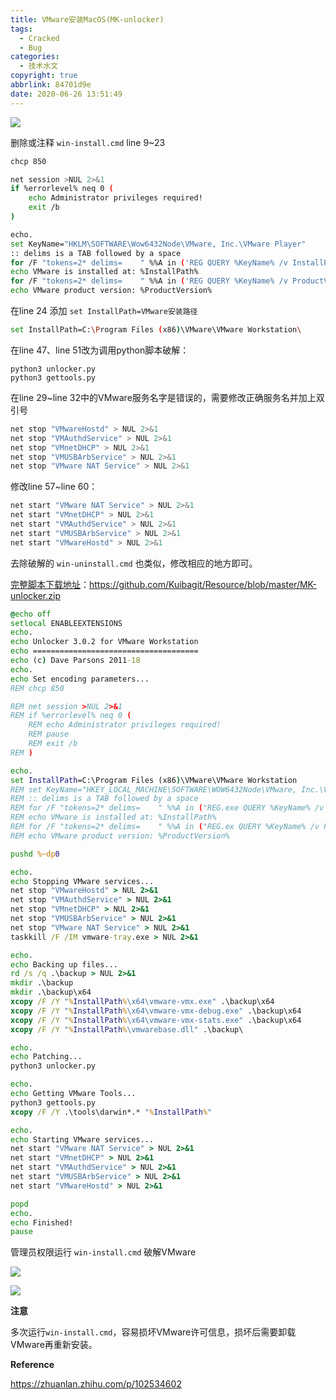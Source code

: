 ```yaml
---
title: VMware安装MacOS(MK-unlocker)
tags:
  - Cracked
  - Bug
categories:
  - 技术水文
copyright: true
abbrlink: 84701d9e
date: 2020-06-26 13:51:49
---
```


![](https://s1.ax1x.com/2020/06/27/N6gz9g.md.png)
<!--more-->
删除或注释 `win-install.cmd` line 9~23

```bash
chcp 850

net session >NUL 2>&1
if %errorlevel% neq 0 (
    echo Administrator privileges required! 
    exit /b
)

echo.
set KeyName="HKLM\SOFTWARE\Wow6432Node\VMware, Inc.\VMware Player"
:: delims is a TAB followed by a space
for /F "tokens=2* delims=	 " %%A in ('REG QUERY %KeyName% /v InstallPath') do set InstallPath=%%B
echo VMware is installed at: %InstallPath%
for /F "tokens=2* delims=	 " %%A in ('REG QUERY %KeyName% /v ProductVersion') do set ProductVersion=%%B
echo VMware product version: %ProductVersion%

```

在line 24 添加 `set InstallPath=VMware安装路径`

```bash
set InstallPath=C:\Program Files (x86)\VMware\VMware Workstation\
```

在line 47、line 51改为调用python脚本破解：

```
python3 unlocker.py
python3 gettools.py
```

在line 29~line 32中的VMware服务名字是错误的，需要修改正确服务名并加上双引号

```bash
net stop "VMwareHostd" > NUL 2>&1
net stop "VMAuthdService" > NUL 2>&1
net stop "VMnetDHCP" > NUL 2>&1
net stop "VMUSBArbService" > NUL 2>&1
net stop "VMware NAT Service" > NUL 2>&1
```

修改line 57~line 60：

```bash
net start "VMware NAT Service" > NUL 2>&1
net start "VMnetDHCP" > NUL 2>&1
net start "VMAuthdService" > NUL 2>&1
net start "VMUSBArbService" > NUL 2>&1
net start "VMwareHostd" > NUL 2>&1
```

去除破解的 `win-uninstall.cmd` 也类似，修改相应的地方即可。

[完整脚本下载地址](https://github.com/Kuibagit/Resource/blob/master/MK-unlocker.zip)：https://github.com/Kuibagit/Resource/blob/master/MK-unlocker.zip

```cmd
@echo off
setlocal ENABLEEXTENSIONS
echo.
echo Unlocker 3.0.2 for VMware Workstation
echo =====================================
echo (c) Dave Parsons 2011-18
echo.
echo Set encoding parameters...
REM chcp 850

REM net session >NUL 2>&1
REM if %errorlevel% neq 0 (
    REM echo Administrator privileges required! 
    REM pause
    REM exit /b
REM )

echo.
set InstallPath=C:\Program Files (x86)\VMware\VMware Workstation
REM set KeyName="HKEY_LOCAL_MACHINE\SOFTWARE\WOW6432Node\VMware, Inc.\VMware Workstation"
REM :: delims is a TAB followed by a space
REM for /F "tokens=2* delims=	 " %%A in ("REG.exe QUERY %KeyName% /v InstallPath") do set InstallPath=%%B
REM echo VMware is installed at: %InstallPath%
REM for /F "tokens=2* delims=	 " %%A in ("REG.ex QUERY %KeyName% /v ProductVersion") do set ProductVersion=%%B
REM echo VMware product version: %ProductVersion%

pushd %~dp0

echo.
echo Stopping VMware services...
net stop "VMwareHostd" > NUL 2>&1
net stop "VMAuthdService" > NUL 2>&1
net stop "VMnetDHCP" > NUL 2>&1
net stop "VMUSBArbService" > NUL 2>&1
net stop "VMware NAT Service" > NUL 2>&1
taskkill /F /IM vmware-tray.exe > NUL 2>&1

echo.
echo Backing up files...
rd /s /q .\backup > NUL 2>&1
mkdir .\backup
mkdir .\backup\x64
xcopy /F /Y "%InstallPath%\x64\vmware-vmx.exe" .\backup\x64
xcopy /F /Y "%InstallPath%\x64\vmware-vmx-debug.exe" .\backup\x64
xcopy /F /Y "%InstallPath%\x64\vmware-vmx-stats.exe" .\backup\x64
xcopy /F /Y "%InstallPath%\vmwarebase.dll" .\backup\

echo.
echo Patching...
python3 unlocker.py

echo.
echo Getting VMware Tools...
python3 gettools.py
xcopy /F /Y .\tools\darwin*.* "%InstallPath%"

echo.
echo Starting VMware services...
net start "VMware NAT Service" > NUL 2>&1
net start "VMnetDHCP" > NUL 2>&1
net start "VMAuthdService" > NUL 2>&1
net start "VMUSBArbService" > NUL 2>&1
net start "VMwareHostd" > NUL 2>&1

popd
echo.
echo Finished!
pause
```

管理员权限运行 `win-install.cmd` 破解VMware

![](https://s1.ax1x.com/2020/06/27/N6gv4S.md.png)

![](https://s1.ax1x.com/2020/06/27/N6gXAf.png)

**注意**

多次运行`win-install.cmd`，容易损坏VMware许可信息，损坏后需要卸载VMware再重新安装。

**Reference**

https://zhuanlan.zhihu.com/p/102534602
